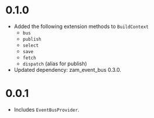 # 0.1.0
- Added the following extension methods to `BuildContext`
	- `bus`
	- `publish`
	- `select`
	- `save`
	- `fetch`
	- `dispatch` (alias for publish)
- Updated dependency: zam_event_bus 0.3.0.

# 0.0.1
- Includes `EventBusProvider`.
